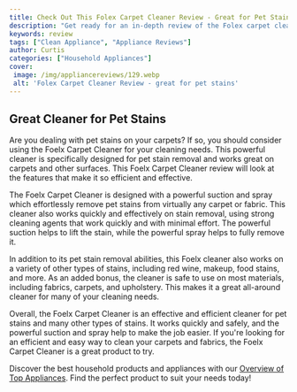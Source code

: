 ```yaml
---
title: Check Out This Folex Carpet Cleaner Review - Great for Pet Stains
description: "Get ready for an in-depth review of the Folex carpet cleaner This powerful cleaner is great for pesky pet stains and other carpet debris Get all the details on the convenience performance and more in this detailed review"
keywords: review
tags: ["Clean Appliance", "Appliance Reviews"]
author: Curtis
categories: ["Household Appliances"]
cover: 
 image: /img/appliancereviews/129.webp
 alt: 'Folex Carpet Cleaner Review - great for pet stains'
---
```

## Great Cleaner for Pet Stains

Are you dealing with pet stains on your carpets? If so, you should consider using the Foelx Carpet Cleaner for your cleaning needs. This powerful cleaner is specifically designed for pet stain removal and works great on carpets and other surfaces. This Foelx Carpet Cleaner review will look at the features that make it so efficient and effective. 

The Foelx Carpet Cleaner is designed with a powerful suction and spray which effortlessly remove pet stains from virtually any carpet or fabric. This cleaner also works quickly and effectively on stain removal, using strong cleaning agents that work quickly and with minimal effort. The powerful suction helps to lift the stain, while the powerful spray helps to fully remove it. 

In addition to its pet stain removal abilities, this Foelx cleaner also works on a variety of other types of stains, including red wine, makeup, food stains, and more. As an added bonus, the cleaner is safe to use on most materials, including fabrics, carpets, and upholstery. This makes it a great all-around cleaner for many of your cleaning needs. 

Overall, the Foelx Carpet Cleaner is an effective and efficient cleaner for pet stains and many other types of stains. It works quickly and safely, and the powerful suction and spray help to make the job easier. If you're looking for an efficient and easy way to clean your carpets and fabrics, the Foelx Carpet Cleaner is a great product to try. 

Discover the best household products and appliances with our [Overview of Top Appliances](./pages/appliance-overview). Find the perfect product to suit your needs today!
